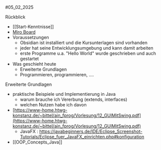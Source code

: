  #05_02_2025


Rückblick
- [[Start-Kenntnisse]]
- [Miro Board](https://miro.com/app/board/uXjVLkjBRm4=/?share_link_id=472770293395)
- Voraussetzungen
	- Obsidian ist installiert und die Kursunterlagen sind vorhanden
	- jeder hat seine Entwicklungsumgebung und kann damit arbeiten
	- erste Programme u.a. "Hello World" wurde geschrieben und auch gestartet
- Was geschieht heute
	- Erweiterte Grundlagen
	- Programmieren, programmieren, ....

 

Erweiterte Grundlagen
- praktische Beispiele und Implementierung in Java
	- warum brauche ich Vererbung (extends, interfaces)
	- welchen Nutzen habe ich davon
- [https://www-home.htwg-konstanz.de/~bittel/ain_fprog/Vorlesung/12_GUIMitSwing.pdf](https://www-home.htwg-konstanz.de/~bittel/ain_fprog/Vorlesung/12_GUIMitSwing.pdf)
	- JavaFX : https://javabeginners.de/IDE/Eclipse_Screenshot-Tutorials/Eclipse_fuer_JavaFX_einrichten.php#konfiguration
- [[OOP_Concepts_Java]]


